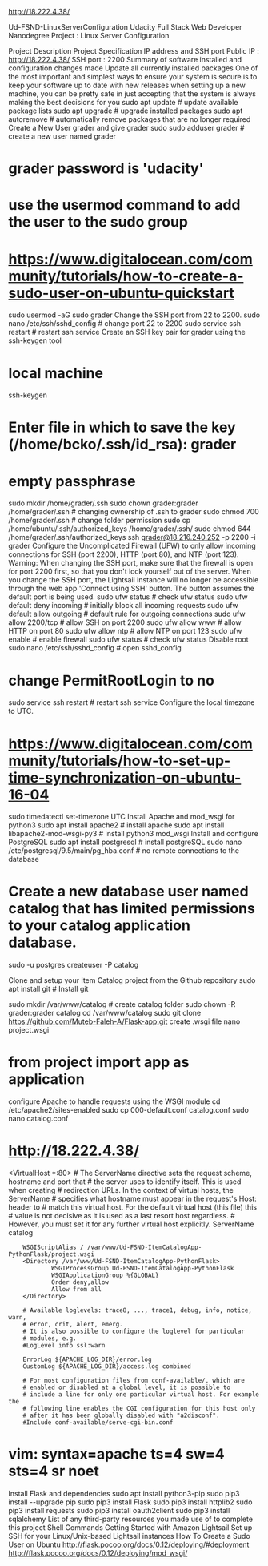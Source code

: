 
http://18.222.4.38/

Ud-FSND-LinuxServerConfiguration
Udacity Full Stack Web Developer Nanodegree Project : Linux Server Configuration

Project Description
Project Specification
IP address and SSH port
Public IP : http://18.222.4.38/
SSH port : 2200
Summary of software installed and configuration changes made
Update all currently installed packages
One of the most important and simplest ways to ensure your system is secure is to keep your software up to date with new releases
when setting up a new machine, you can be pretty safe in just accepting that the system is always making the best decisions for you
sudo apt update     # update available package lists
sudo apt upgrade    # upgrade installed packages
sudo apt autoremove # automatically remove packages that are no longer required
Create a New User grader and give grader sudo
sudo adduser grader # create a new user named grader
# grader password is 'udacity'
# use the usermod command to add the user to the sudo group
# https://www.digitalocean.com/community/tutorials/how-to-create-a-sudo-user-on-ubuntu-quickstart
sudo usermod -aG sudo grader
Change the SSH port from 22 to 2200.
sudo nano /etc/ssh/sshd_config  # change port 22 to 2200
sudo service ssh restart        # restart ssh service
Create an SSH key pair for grader using the ssh-keygen tool
# local machine
ssh-keygen 
# Enter file in which to save the key (/home/bcko/.ssh/id_rsa): grader
# empty passphrase
sudo mkdir /home/grader/.ssh
sudo chown grader:grader /home/grader/.ssh # changing ownership of .ssh to grader
sudo chmod 700 /home/grader/.ssh           # change folder permission
sudo cp /home/ubuntu/.ssh/authorized_keys /home/grader/.ssh/
sudo chmod 644 /home/grader/.ssh/authorized_keys
ssh grader@18.216.240.252 -p 2200 -i grader
Configure the Uncomplicated Firewall (UFW) to only allow incoming connections for SSH (port 2200), HTTP (port 80), and NTP (port 123).
Warning: When changing the SSH port, make sure that the firewall is open for port 2200 first, so that you don't lock yourself out of the server.
When you change the SSH port, the Lightsail instance will no longer be accessible through the web app 'Connect using SSH' button. The button assumes the default port is being used.
sudo ufw status                 # check ufw status 
sudo ufw default deny incoming  # initially block all incoming requests
sudo ufw default allow outgoing # default rule for outgoing connections
sudo ufw allow 2200/tcp         # allow SSH on port 2200
sudo ufw allow www              # allow HTTP on port 80
sudo ufw allow ntp              # allow NTP on port 123
sudo ufw enable                 # enable firewall
sudo ufw status                 # check ufw status
Disable root
sudo nano /etc/ssh/sshd_config  # open sshd_config
# change PermitRootLogin to no
sudo service ssh restart        # restart ssh service
Configure the local timezone to UTC.
# https://www.digitalocean.com/community/tutorials/how-to-set-up-time-synchronization-on-ubuntu-16-04
sudo timedatectl set-timezone UTC
Install Apache and mod_wsgi for python3
sudo apt install apache2                  # install apache
sudo apt install libapache2-mod-wsgi-py3  # install python3 mod_wsgi
Install and configure PostgreSQL
sudo apt install postgresql                    # install postgreSQL
sudo nano /etc/postgresql/9.5/main/pg_hba.conf # no remote connections to the database
# Create a new database user named catalog that has limited permissions to your catalog application database.
sudo -u postgres createuser -P catalog

Clone and setup your Item Catalog project from the Github repository
sudo apt install git # Install git

sudo mkdir /var/www/catalog # create catalog folder
sudo chown -R grader:grader catalog
cd /var/www/catalog
sudo git clone https://github.com/Muteb-Faleh-A/Flask-app.git
create .wsgi file
nano project.wsgi
# from project import app as application
configure Apache to handle requests using the WSGI module
cd /etc/apache2/sites-enabled
sudo cp 000-default.conf catalog.conf
sudo nano catalog.conf
# http://18.222.4.38/
<VirtualHost *:80>
        # The ServerName directive sets the request scheme, hostname and port that
        # the server uses to identify itself. This is used when creating
        # redirection URLs. In the context of virtual hosts, the ServerName
        # specifies what hostname must appear in the request's Host: header to
        # match this virtual host. For the default virtual host (this file) this
        # value is not decisive as it is used as a last resort host regardless.
        # However, you must set it for any further virtual host explicitly.
        ServerName catalog

        WSGIScriptAlias / /var/www/Ud-FSND-ItemCatalogApp-PythonFlask/project.wsgi
        <Directory /var/www/Ud-FSND-ItemCatalogApp-PythonFlask>
                WSGIProcessGroup Ud-FSND-ItemCatalogApp-PythonFlask
                WSGIApplicationGroup %{GLOBAL}
                Order deny,allow
                Allow from all
        </Directory>

        # Available loglevels: trace8, ..., trace1, debug, info, notice, warn,
        # error, crit, alert, emerg.
        # It is also possible to configure the loglevel for particular
        # modules, e.g.
        #LogLevel info ssl:warn

        ErrorLog ${APACHE_LOG_DIR}/error.log
        CustomLog ${APACHE_LOG_DIR}/access.log combined

        # For most configuration files from conf-available/, which are
        # enabled or disabled at a global level, it is possible to
        # include a line for only one particular virtual host. For example the
        # following line enables the CGI configuration for this host only
        # after it has been globally disabled with "a2disconf".
        #Include conf-available/serve-cgi-bin.conf
</VirtualHost>

# vim: syntax=apache ts=4 sw=4 sts=4 sr noet

Install Flask and dependencies
sudo apt install python3-pip
sudo pip3 install --upgrade pip
sudo pip3 install Flask
sudo pip3 install httplib2
sudo pip3 install requests
sudo pip3 install oauth2client
sudo pip3 install sqlalchemy
List of any third-party resources you made use of to complete this project
Shell Commands
Getting Started with Amazon Lightsail
Set up SSH for your Linux/Unix-based Lightsail instances
How To Create a Sudo User on Ubuntu
http://flask.pocoo.org/docs/0.12/deploying/#deployment
http://flask.pocoo.org/docs/0.12/deploying/mod_wsgi/
